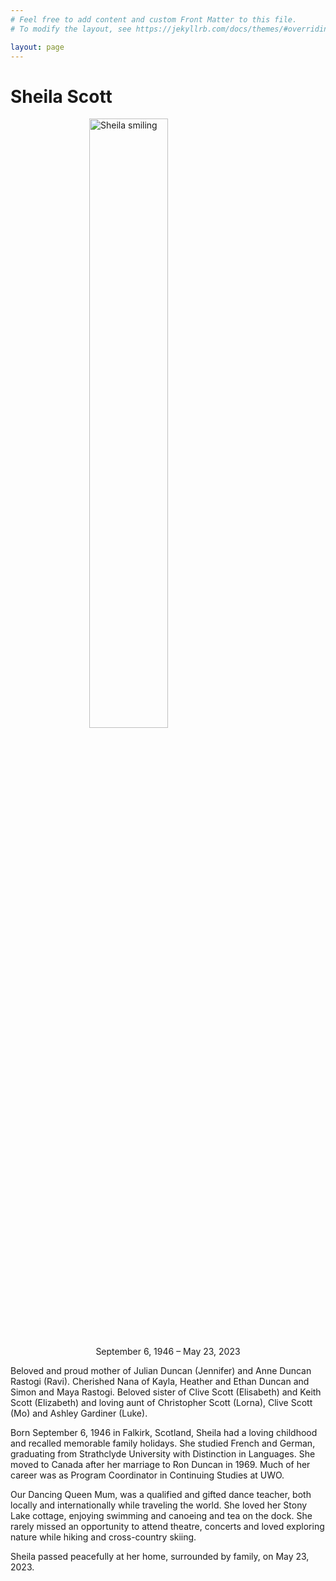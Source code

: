 ```yaml
---
# Feel free to add content and custom Front Matter to this file.
# To modify the layout, see https://jekyllrb.com/docs/themes/#overriding-theme-defaults

layout: page
---
```


# Sheila Scott

<img 
    style="display: block; 
           margin-left: auto;
           margin-right: auto;
           width: 50%;"
    src="\sheilascott\assets\sheila.jpg" 
    alt="Sheila smiling">

<p align="center" width="100%">    
    September 6, 1946 – May 23, 2023
</p>

<p>Beloved and proud mother of Julian Duncan (Jennifer) and Anne Duncan Rastogi (Ravi). Cherished Nana of Kayla, Heather and Ethan Duncan and Simon and Maya Rastogi. Beloved sister of Clive Scott (Elisabeth) and Keith Scott (Elizabeth) and loving aunt of Christopher Scott (Lorna), Clive Scott (Mo) and Ashley Gardiner (Luke).</p>

<p>Born September 6, 1946 in Falkirk, Scotland, Sheila had a loving childhood and recalled memorable family holidays. She studied French and German, graduating from Strathclyde University with Distinction in Languages. She moved to Canada after her marriage to Ron Duncan in 1969. Much of her career was as Program Coordinator in Continuing Studies at UWO.</p>

<p>Our Dancing Queen Mum, was a qualified and gifted dance teacher, both locally and internationally while traveling the world. She loved her Stony Lake cottage, enjoying swimming and canoeing and tea on the dock. She rarely missed an opportunity to attend theatre, concerts and loved exploring nature while hiking and cross-country skiing.</p>

<p>Sheila passed peacefully at her home, surrounded by family, on May 23, 2023.
</p>

